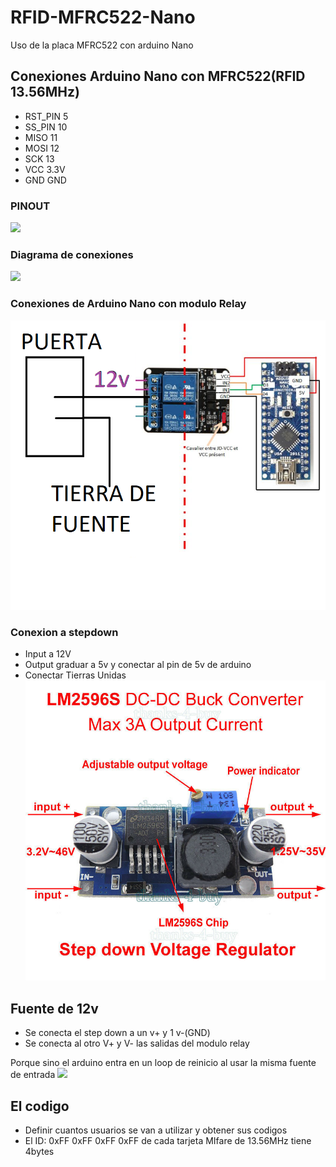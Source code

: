 # RFID-MFRC522-Nano
Uso de la placa MFRC522 con arduino Nano
## Conexiones Arduino Nano con MFRC522(RFID 13.56MHz) ##
  * RST_PIN  5
  * SS_PIN  10
  * MISO    11
  * MOSI    12
  * SCK     13
  * VCC     3.3V
  * GND     GND
### PINOUT ###
![](https://simba-os.readthedocs.io/en/3.0.0/_images/arduino-nano-pinout.png)
### Diagrama de conexiones ###
![](https://howtomechatronics.com/wp-content/uploads/2017/05/Arduino-and-MFRC522-RFID-Reader-Module-Circuit-Schematic.png)
### Conexiones de Arduino Nano con modulo Relay ###
![](https://github.com/Soichi-Tamashiro/RFID-MFRC522-Nano/blob/master/RESOURCES/puerta.png)
### Conexion a stepdown ###
  * Input a 12V
  * Output graduar a 5v y conectar al pin de 5v de arduino 
  * Conectar Tierras Unidas
![](https://github.com/Soichi-Tamashiro/RFID-MFRC522-Nano/blob/master/RESOURCES/stepdown.jpg)
## Fuente de 12v ##
  * Se conecta el step down a un v+ y 1 v-(GND)
  * Se conecta al otro V+ y V- las salidas del modulo relay

Porque sino el arduino entra en un loop de reinicio al usar la misma fuente de entrada
![](https://d26lpennugtm8s.cloudfront.net/stores/005/906/products/whatsapp-image-2017-05-16-at-8-07-33-pm1-92fd8c5d9d5e0a226915132662485428-640-0.jpeg)
## El codigo ##
  * Definir cuantos usuarios se van a utilizar y obtener sus codigos
  * El ID: 0xFF 0xFF 0xFF 0xFF de cada tarjeta MIfare de 13.56MHz tiene 4bytes
